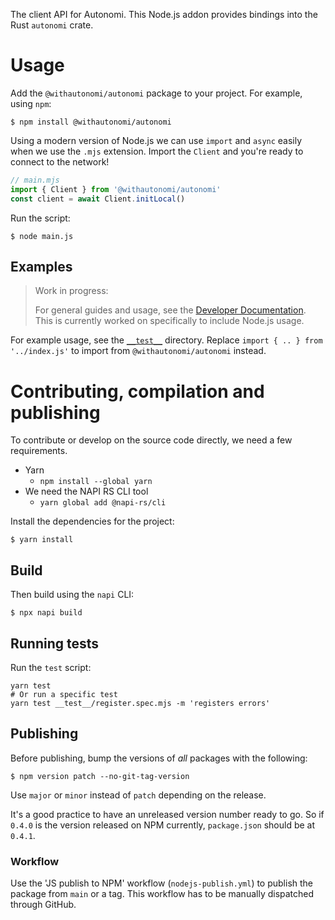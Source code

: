 The client API for Autonomi. This Node.js addon provides bindings into the Rust `autonomi` crate.

# Usage

Add the `@withautonomi/autonomi` package to your project. For example, using `npm`:
```console
$ npm install @withautonomi/autonomi
```

Using a modern version of Node.js we can use `import` and `async` easily when we use the `.mjs` extension. Import the `Client` and you're ready to connect to the network!

```js
// main.mjs
import { Client } from '@withautonomi/autonomi'
const client = await Client.initLocal()
```

Run the script:

```console
$ node main.js
```

## Examples

> Work in progress:
> 
> For general guides and usage, see the [Developer Documentation](https://docs.autonomi.com/developers). This is currently worked on specifically to include Node.js usage.

For example usage, see the [`__test__`](./__test__) directory. Replace `import { .. } from '../index.js'` to import from `@withautonomi/autonomi` instead.

# Contributing, compilation and publishing

To contribute or develop on the source code directly, we need a few requirements.

- Yarn
  - `npm install --global yarn`
- We need the NAPI RS CLI tool
  - `yarn global add @napi-rs/cli`

Install the dependencies for the project:
```console
$ yarn install
```

## Build

Then build using the `napi` CLI:
```console
$ npx napi build
```

## Running tests

Run the `test` script:

```console
yarn test
# Or run a specific test
yarn test __test__/register.spec.mjs -m 'registers errors'
```

## Publishing

Before publishing, bump the versions of *all* packages with the following:
```console
$ npm version patch --no-git-tag-version
```

Use `major` or `minor` instead of `patch` depending on the release.

It's a good practice to have an unreleased version number ready to go. So if `0.4.0` is the version released on NPM currently, `package.json` should be at `0.4.1`.

### Workflow

Use the 'JS publish to NPM' workflow (`nodejs-publish.yml`) to publish the package from `main` or a tag. This workflow has to be manually dispatched through GitHub.
